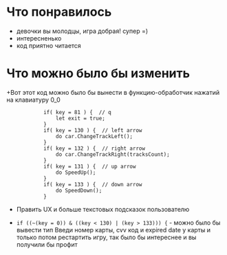 # Что понравилось
+ девочки вы молодцы, игра добрая! супер =)
+ интересненько
+ код приятно читается

# Что можно было бы изменить
+Вот этот код можно было бы вынести в функцию-обработчик нажатий на клавиатуру 0_0
```
            if( key = 81 ) {  // q
                let exit = true;
            }
            if( key = 130 ) {  // left arrow
                do car.ChangeTrackLeft();
            }
            if( key = 132 ) {  // right arrow
                do car.ChangeTrackRight(tracksCount);
            }
            if( key = 131 ) {  // up arrow
                do SpeedUp();
            }
            if( key = 133 ) {  // down arrow
                do SpeedDown();
            }
```

+ Править UX и больше текстовых подсказок пользователю

+ `if ((~(key = 0)) & ((key < 130) | (key > 133))) {` - можно было бы вывести тип Введи номер карты, cvv код и expired date у карты и только потом рестартить игру, так было бы интереснее и вы получили бы профит

